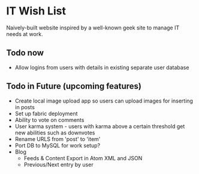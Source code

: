 # IT Wish List

Naively-built website inspired by a well-known geek site to manage IT needs at work.

## Todo now

- Allow logins from users with details in existing separate user database

## Todo in Future (upcoming features)

- Create local image upload app so users can upload images for inserting in posts
- Set up fabric deployment
- Ability to vote on comments
- User karma system - users with karma above a certain threshold get new abilities such as downvotes
- Rename URLS from 'post' to 'item'
- Port DB to MySQL for work setup?
- Blog
    - Feeds & Content Export in Atom XML and JSON
    - Previous/Next entry by user